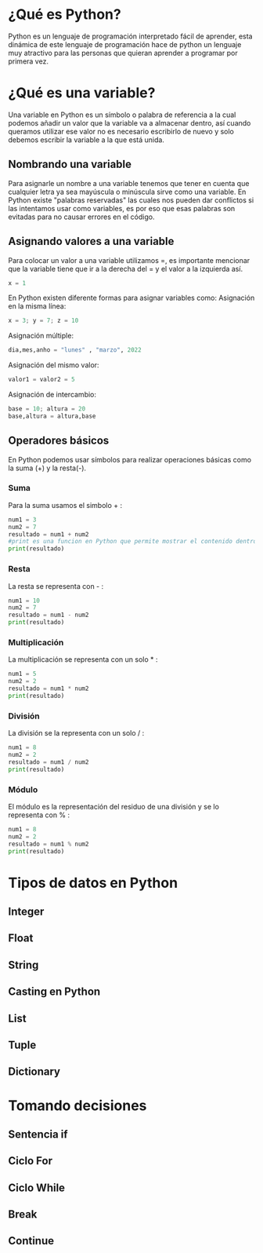 # ¿Qué es Python?
Python es un lenguaje de programación interpretado fácil de aprender, esta dinámica de este lenguaje de programación hace de python un lenguaje muy atractivo para las personas que quieran aprender a programar por primera vez.
# ¿Qué es una variable?
Una variable en Python es un símbolo o palabra de referencia a la cual podemos añadir un valor que la variable va a almacenar dentro, así cuando queramos utilizar ese valor no es necesario escribirlo de nuevo y solo debemos escribir la variable a la que está unida.
## Nombrando una variable
Para asignarle un nombre a una variable tenemos que tener en cuenta que cualquier letra ya sea mayúscula o minúscula sirve como una variable.
En Python existe "palabras reservadas" las cuales nos pueden dar conflictos si las intentamos usar como variables, es por eso que esas palabras son evitadas para no causar errores en el código.
## Asignando valores a una variable
Para colocar un valor a una variable utilizamos =, es importante mencionar que la variable tiene que ir a la derecha del = y el valor a la izquierda así.
```python
x = 1
```
En Python existen diferente formas para asignar variables como:
Asignación en la misma línea:
```python
x = 3; y = 7; z = 10
```
Asignación múltiple:
```python
dia,mes,anho = "lunes" , "marzo", 2022
```
Asignación del mismo valor:
```python
valor1 = valor2 = 5
```
Asignación de intercambio:
```python
base = 10; altura = 20
base,altura = altura,base
```
## Operadores básicos
En Python podemos usar símbolos para realizar operaciones básicas como la suma (+) y la resta(-).
### Suma
Para la suma usamos el simbolo + :
```python
num1 = 3
num2 = 7
resultado = num1 + num2
#print es una funcion en Python que permite mostrar el contenido dentro de los () en el terminal.
print(resultado)
```
### Resta
La resta se representa con - :
```python
num1 = 10
num2 = 7
resultado = num1 - num2
print(resultado)
```
### Multiplicación
La multiplicación se representa con un solo * :
```python
num1 = 5
num2 = 2
resultado = num1 * num2
print(resultado)
```
### División
La división se la representa con un solo / :
```python
num1 = 8
num2 = 2
resultado = num1 / num2
print(resultado)
```
### Módulo
El módulo es la representación del residuo de una división y se lo representa con % :
```python
num1 = 8
num2 = 2
resultado = num1 % num2
print(resultado)
```
# Tipos de datos en Python

## Integer

## Float

## String

## Casting en Python

## List

## Tuple

## Dictionary

# Tomando decisiones

## Sentencia if

## Ciclo For

## Ciclo While

## Break

## Continue
